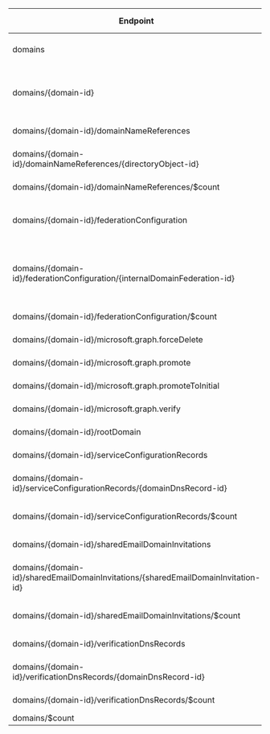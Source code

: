 | Endpoint | v1.0 | V1.0-Url | v1.0-Methods | v1.0-docs | beta | Beta-Url | Beta-Methods | Beta-Docs | Path | Root | Children | Segment |
| ----------| ----------| ----------| ----------| ----------| ----------| ----------| ----------| ----------| ----------| ----------| ----------| ----------|
| domains| True| https://graph.microsoft.com/v1.0/domains| Get Post| https://learn.microsoft.com/graph/api/domain-list?view=graph-rest-1.0 https://learn.microsoft.com/graph/api/domain-post-domains?view=graph-rest-1.0| True| https://graph.microsoft.com/beta/domains| Get Post| https://learn.microsoft.com/graph/api/domain-list?view=graph-rest-beta https://learn.microsoft.com/graph/api/domain-post-domains?view=graph-rest-beta| domains| domains| 2| domains|
| domains/{domain-id}| True| https://graph.microsoft.com/v1.0/domains/{domain-id}| Get Patch Delete| https://learn.microsoft.com/graph/api/domain-get?view=graph-rest-1.0 https://learn.microsoft.com/graph/api/domain-update?view=graph-rest-1.0 https://learn.microsoft.com/graph/api/domain-delete?view=graph-rest-1.0| True| https://graph.microsoft.com/beta/domains/{domain-id}| Get Patch Delete| https://learn.microsoft.com/graph/api/domain-get?view=graph-rest-beta https://learn.microsoft.com/graph/api/domain-update?view=graph-rest-beta https://learn.microsoft.com/graph/api/domain-delete?view=graph-rest-beta| domains {domain-id}| domains| 10| {domain-id}|
| domains/{domain-id}/domainNameReferences| True| https://graph.microsoft.com/v1.0/domains/{domain-id}/domainNameReferences| Get| https://learn.microsoft.com/graph/api/domain-list-domainnamereferences?view=graph-rest-1.0| True| https://graph.microsoft.com/beta/domains/{domain-id}/domainNameReferences| Get| https://learn.microsoft.com/graph/api/domain-list-domainnamereferences?view=graph-rest-beta| domains {domain-id} domainNameReferences| domains| 2| domainNameReferences|
| domains/{domain-id}/domainNameReferences/{directoryObject-id}| True| https://graph.microsoft.com/v1.0/domains/{domain-id}/domainNameReferences/{directoryObject-id}| Get| | True| https://graph.microsoft.com/beta/domains/{domain-id}/domainNameReferences/{directoryObject-id}| Get| | domains {domain-id} domainNameReferences {directoryObject-id}| domains| 0| {directoryObject-id}|
| domains/{domain-id}/domainNameReferences/$count| True| https://graph.microsoft.com/v1.0/domains/{domain-id}/domainNameReferences/$count| Get| | True| https://graph.microsoft.com/beta/domains/{domain-id}/domainNameReferences/$count| Get| | domains {domain-id} domainNameReferences $count| domains| 0| $count|
| domains/{domain-id}/federationConfiguration| True| https://graph.microsoft.com/v1.0/domains/{domain-id}/federationConfiguration| Get Post| https://learn.microsoft.com/graph/api/domain-list-federationconfiguration?view=graph-rest-1.0 https://learn.microsoft.com/graph/api/domain-post-federationconfiguration?view=graph-rest-1.0| True| https://graph.microsoft.com/beta/domains/{domain-id}/federationConfiguration| Get Post| https://learn.microsoft.com/graph/api/domain-list-federationconfiguration?view=graph-rest-beta https://learn.microsoft.com/graph/api/domain-post-federationconfiguration?view=graph-rest-beta| domains {domain-id} federationConfiguration| domains| 2| federationConfiguration|
| domains/{domain-id}/federationConfiguration/{internalDomainFederation-id}| True| https://graph.microsoft.com/v1.0/domains/{domain-id}/federationConfiguration/{internalDomainFederation-id}| Get Patch Delete| https://learn.microsoft.com/graph/api/internaldomainfederation-get?view=graph-rest-1.0 https://learn.microsoft.com/graph/api/internaldomainfederation-update?view=graph-rest-1.0 https://learn.microsoft.com/graph/api/internaldomainfederation-delete?view=graph-rest-1.0| True| https://graph.microsoft.com/beta/domains/{domain-id}/federationConfiguration/{internalDomainFederation-id}| Get Patch Delete| https://learn.microsoft.com/graph/api/internaldomainfederation-get?view=graph-rest-beta https://learn.microsoft.com/graph/api/internaldomainfederation-update?view=graph-rest-beta https://learn.microsoft.com/graph/api/internaldomainfederation-delete?view=graph-rest-beta| domains {domain-id} federationConfiguration {internalDomainFederation-id}| domains| 0| {internalDomainFederation-id}|
| domains/{domain-id}/federationConfiguration/$count| True| https://graph.microsoft.com/v1.0/domains/{domain-id}/federationConfiguration/$count| Get| | True| https://graph.microsoft.com/beta/domains/{domain-id}/federationConfiguration/$count| Get| | domains {domain-id} federationConfiguration $count| domains| 0| $count|
| domains/{domain-id}/microsoft.graph.forceDelete| True| https://graph.microsoft.com/v1.0/domains/{domain-id}/microsoft.graph.forceDelete| Post| https://learn.microsoft.com/graph/api/domain-forcedelete?view=graph-rest-1.0| True| https://graph.microsoft.com/beta/domains/{domain-id}/microsoft.graph.forceDelete| Post| https://learn.microsoft.com/graph/api/domain-forcedelete?view=graph-rest-beta| domains {domain-id} microsoft.graph.forceDelete| domains| 0| microsoft.graph.forceDelete|
| domains/{domain-id}/microsoft.graph.promote| True| https://graph.microsoft.com/v1.0/domains/{domain-id}/microsoft.graph.promote| Post| https://learn.microsoft.com/graph/api/domain-promote?view=graph-rest-1.0| True| https://graph.microsoft.com/beta/domains/{domain-id}/microsoft.graph.promote| Post| https://learn.microsoft.com/graph/api/domain-promote?view=graph-rest-beta| domains {domain-id} microsoft.graph.promote| domains| 0| microsoft.graph.promote|
| domains/{domain-id}/microsoft.graph.promoteToInitial| False| | | https://learn.microsoft.com/graph/api/domain-promote?view=graph-rest-1.0| True| https://graph.microsoft.com/beta/domains/{domain-id}/microsoft.graph.promoteToInitial| Post| | domains {domain-id} microsoft.graph.promoteToInitial| domains| 0| microsoft.graph.promoteToInitial|
| domains/{domain-id}/microsoft.graph.verify| True| https://graph.microsoft.com/v1.0/domains/{domain-id}/microsoft.graph.verify| Post| https://learn.microsoft.com/graph/api/domain-verify?view=graph-rest-1.0| True| https://graph.microsoft.com/beta/domains/{domain-id}/microsoft.graph.verify| Post| https://learn.microsoft.com/graph/api/domain-verify?view=graph-rest-beta| domains {domain-id} microsoft.graph.verify| domains| 0| microsoft.graph.verify|
| domains/{domain-id}/rootDomain| True| https://graph.microsoft.com/v1.0/domains/{domain-id}/rootDomain| Get| https://learn.microsoft.com/graph/api/domain-get-rootdomain?view=graph-rest-1.0| True| https://graph.microsoft.com/beta/domains/{domain-id}/rootDomain| Get| https://learn.microsoft.com/graph/api/domain-list-rootdomain?view=graph-rest-beta| domains {domain-id} rootDomain| domains| 0| rootDomain|
| domains/{domain-id}/serviceConfigurationRecords| True| https://graph.microsoft.com/v1.0/domains/{domain-id}/serviceConfigurationRecords| Get Post| https://learn.microsoft.com/graph/api/domain-list-serviceconfigurationrecords?view=graph-rest-1.0 | True| https://graph.microsoft.com/beta/domains/{domain-id}/serviceConfigurationRecords| Get Post| https://learn.microsoft.com/graph/api/domain-list-serviceconfigurationrecords?view=graph-rest-beta | domains {domain-id} serviceConfigurationRecords| domains| 2| serviceConfigurationRecords|
| domains/{domain-id}/serviceConfigurationRecords/{domainDnsRecord-id}| True| https://graph.microsoft.com/v1.0/domains/{domain-id}/serviceConfigurationRecords/{domainDnsRecord-id}| Get Patch Delete|   | True| https://graph.microsoft.com/beta/domains/{domain-id}/serviceConfigurationRecords/{domainDnsRecord-id}| Get Patch Delete|   | domains {domain-id} serviceConfigurationRecords {domainDnsRecord-id}| domains| 0| {domainDnsRecord-id}|
| domains/{domain-id}/serviceConfigurationRecords/$count| True| https://graph.microsoft.com/v1.0/domains/{domain-id}/serviceConfigurationRecords/$count| Get| | True| https://graph.microsoft.com/beta/domains/{domain-id}/serviceConfigurationRecords/$count| Get| | domains {domain-id} serviceConfigurationRecords $count| domains| 0| $count|
| domains/{domain-id}/sharedEmailDomainInvitations| False| | | https://learn.microsoft.com/graph/api/domain-list-serviceconfigurationrecords?view=graph-rest-1.0 | True| https://graph.microsoft.com/beta/domains/{domain-id}/sharedEmailDomainInvitations| Get Post|  | domains {domain-id} sharedEmailDomainInvitations| domains| 2| sharedEmailDomainInvitations|
| domains/{domain-id}/sharedEmailDomainInvitations/{sharedEmailDomainInvitation-id}| False| | | https://learn.microsoft.com/graph/api/domain-list-serviceconfigurationrecords?view=graph-rest-1.0 | True| https://graph.microsoft.com/beta/domains/{domain-id}/sharedEmailDomainInvitations/{sharedEmailDomainInvitation-id}| Get Patch Delete|   | domains {domain-id} sharedEmailDomainInvitations {sharedEmailDomainInvitation-id}| domains| 0| {sharedEmailDomainInvitation-id}|
| domains/{domain-id}/sharedEmailDomainInvitations/$count| False| | | https://learn.microsoft.com/graph/api/domain-list-serviceconfigurationrecords?view=graph-rest-1.0 | True| https://graph.microsoft.com/beta/domains/{domain-id}/sharedEmailDomainInvitations/$count| Get| | domains {domain-id} sharedEmailDomainInvitations $count| domains| 0| $count|
| domains/{domain-id}/verificationDnsRecords| True| https://graph.microsoft.com/v1.0/domains/{domain-id}/verificationDnsRecords| Get Post| https://learn.microsoft.com/graph/api/domain-list-verificationdnsrecords?view=graph-rest-1.0 | True| https://graph.microsoft.com/beta/domains/{domain-id}/verificationDnsRecords| Get Post| https://learn.microsoft.com/graph/api/domain-list-verificationdnsrecords?view=graph-rest-beta | domains {domain-id} verificationDnsRecords| domains| 2| verificationDnsRecords|
| domains/{domain-id}/verificationDnsRecords/{domainDnsRecord-id}| True| https://graph.microsoft.com/v1.0/domains/{domain-id}/verificationDnsRecords/{domainDnsRecord-id}| Get Patch Delete|   | True| https://graph.microsoft.com/beta/domains/{domain-id}/verificationDnsRecords/{domainDnsRecord-id}| Get Patch Delete|   | domains {domain-id} verificationDnsRecords {domainDnsRecord-id}| domains| 0| {domainDnsRecord-id}|
| domains/{domain-id}/verificationDnsRecords/$count| True| https://graph.microsoft.com/v1.0/domains/{domain-id}/verificationDnsRecords/$count| Get| | True| https://graph.microsoft.com/beta/domains/{domain-id}/verificationDnsRecords/$count| Get| | domains {domain-id} verificationDnsRecords $count| domains| 0| $count|
| domains/$count| True| https://graph.microsoft.com/v1.0/domains/$count| Get| | True| https://graph.microsoft.com/beta/domains/$count| Get| | domains $count| domains| 0| $count|
